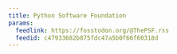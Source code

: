 ```yaml
---
title: Python Software Foundation
params:
  feedlink: https://fosstodon.org/@ThePSF.rss
  feedid: c47933682b875fdc47a5b0f66f60318d
---
```

